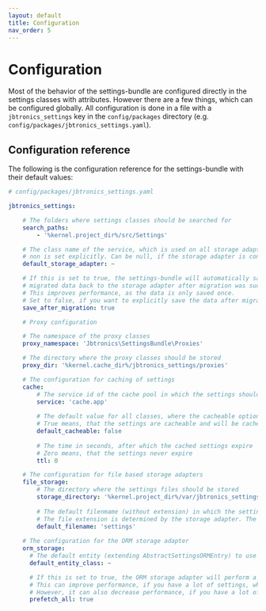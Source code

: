 ```yaml
---
layout: default
title: Configuration
nav_order: 5
---
```


# Configuration

Most of the behavior of the settings-bundle are configured directly in the settings classes with attributes. However there are a few things, which can be configured globally. All configuration is done in a file with a `jbtronics_settings` key in the `config/packages` directory (e.g. `config/packages/jbtronics_settings.yaml`).

## Configuration reference

The following is the configuration reference for the settings-bundle with their default values:

```yaml
# config/packages/jbtronics_settings.yaml

jbtronics_settings:

    # The folders where settings classes should be searched for
    search_paths:
        - '%kernel.project_dir%/src/Settings'

    # The class name of the service, which is used on all storage adapters if
    # non is set explicitly. Can be null, if the storage adapter is configured # explicitly everywhere
    default_storage_adapter: ~

    # If this is set to true, the settings-bundle will automatically save the
    # migrated data back to the storage adapter after migration was successful
    # This improves performance, as the data is only saved once.
    # Set to false, if you want to explicitly save the data after migration
    save_after_migration: true

    # Proxy configuration

    # The namespace of the proxy classes
    proxy_namespace: 'Jbtronics\SettingsBundle\Proxies'

    # The directory where the proxy classes should be stored
    proxy_dir: '%kernel.cache_dir%/jbtronics_settings/proxies'

    # The configuration for caching of settings
    cache:
        # The service id of the cache pool in which the settings should be cached
        service: 'cache.app'
        
        # The default value for all classes, where the cacheable option is not explictly set
        # True means, that the settings are cacheable and will be cached if possible
        default_cacheable: false
        
        # The time in seconds, after which the cached settings expire
        # Zero means, that the settings never expire
        ttl: 0

    # The configuration for file based storage adapters
    file_storage:
        # The directory where the settings files should be stored
        storage_directory: '%kernel.project_dir%/var/jbtronics_settings/'
        
        # The default filenmame (without extension) in which the settings are stored under in the storage directory
        # The file extension is determined by the storage adapter. The name can be overriden on a per settings class basis
        default_filename: 'settings'
        
    # The configuration for the ORM storage adapter
    orm_storage:
      # The default entity (extending AbstractSettingsORMEntry) to use to store the settings data. If not set, the entity class must be set in the settings class annotation
      default_entity_class: ~

      # If this is set to true, the ORM storage adapter will perform a SELECT * query on the settings table to load all settings at once, instead of fetching them one by one.
      # This can improve performance, if you have a lot of settings, which are loaded frequently. 
      # However, it can also decrease performance, if you have a lot of settings classes, which are loaded rarely.
      prefetch_all: true
    

```